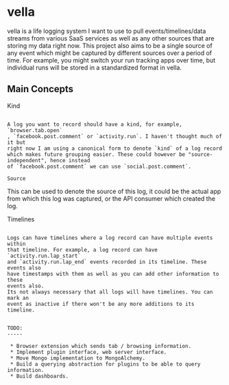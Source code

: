 vella
=====

vella is a life logging system I want to use to pull events/timelines/data
streams from various SaaS services as well as any other sources that are
storing my data right now. This project also aims to be a single source of
any event which might be captured by different sources over a period of time.
For example, you might switch your run tracking apps over time, but individual
runs will be stored in a standardized format in vella.

Main Concepts
-------------

Kind
~~~~

A log you want to record should have a kind, for example, `browser.tab.open`
, `facebook.post.comment` or `activity.run`. I haven't thought much of it but
right now I am using a canonical form to denote `kind` of a log record which makes future grouping easier. These could however be "source-independent", hence instead
of `facebook.post.comment` we can use `social.post.comment`.

Source
~~~~~~

This can be used to denote the source of this log, it could be the actual
app from which this log was captured, or the API consumer which created the
log.

Timelines
~~~~~~~~~

Logs can have timelines where a log record can have multiple events within
that timeline. For example, a log record can have `activity.run.lap_start`
and `activity.run.lap_end` events recorded in its timeline. These events also
have timestamps with them as well as you can add other information to these
events also.
Its not always necessary that all logs will have timelines. You can mark an
event as inactive if there won't be any more additions to its timeline.


TODO:
-----

 * Browser extension which sends tab / browsing information.
 * Implement plugin interface, web server interface.
 * Move Mongo implementation to MongoAlchemy.
 * Build a querying abstraction for plugins to be able to query information.
 * Build dashboards.
